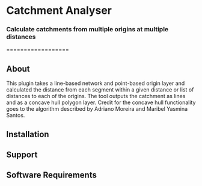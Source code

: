 # Catchment Analyser
### Calculate catchments from multiple origins at multiple distances
==================
## About
This plugin takes a line-based network and point-based origin layer and calculated the distance from each segment within a given distance or list of distances to each of the origins. The tool outputs the catchment as lines and as a concave hull polygon layer. Credit for the concave hull functionality goes to the algorithm described by Adriano Moreira and Maribel Yasmina Santos.
## Installation

## Support

## Software Requirements


